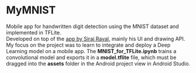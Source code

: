 # MyMNIST
  Mobile app for handwritten digit detection using the MNIST dataset and implemented in TFLite.<br> Developed on top of the [app by Siraj Raval](https://github.com/llSourcell/A_Guide_to_Running_Tensorflow_Models_on_Android), mainly his UI and drawing API. My focus on the project was to learn to integrate and deploy a Deep Learning model on a mobile app.  The **MNIST_for_TFLite.ipynb** trains a convolutional model and exports it in a **model.tflite** file, which must be dragged into the **assets** folder in the Android project view in Android Studio.
